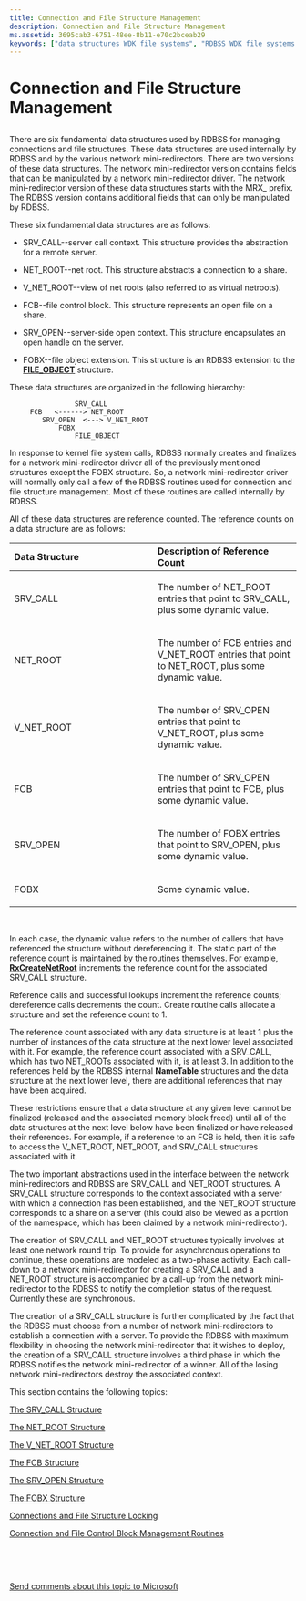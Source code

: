 ```yaml
---
title: Connection and File Structure Management
description: Connection and File Structure Management
ms.assetid: 3695cab3-6751-48ee-8b11-e70c2bceab29
keywords: ["data structures WDK file systems", "RDBSS WDK file systems , connection and file structures", "Redirected Drive Buffering Subsystem WDK file systems , connection and file structures", "connection structures WDK RDBSS", "file structures WDK RDBSS", "structures WDK RDBSS", "connection information WDK RDBSS"]
---
```


# Connection and File Structure Management


## <span id="ddk_connection_and_file_structure_management_if"></span><span id="DDK_CONNECTION_AND_FILE_STRUCTURE_MANAGEMENT_IF"></span>


There are six fundamental data structures used by RDBSS for managing connections and file structures. These data structures are used internally by RDBSS and by the various network mini-redirectors. There are two versions of these data structures. The network mini-redirector version contains fields that can be manipulated by a network mini-redirector driver. The network mini-redirector version of these data structures starts with the MRX\_ prefix. The RDBSS version contains additional fields that can only be manipulated by RDBSS.

These six fundamental data structures are as follows:

-   SRV\_CALL--server call context. This structure provides the abstraction for a remote server.

-   NET\_ROOT--net root. This structure abstracts a connection to a share.

-   V\_NET\_ROOT--view of net roots (also referred to as virtual netroots).

-   FCB--file control block. This structure represents an open file on a share.

-   SRV\_OPEN--server-side open context. This structure encapsulates an open handle on the server.

-   FOBX--file object extension. This structure is an RDBSS extension to the [**FILE\_OBJECT**](https://msdn.microsoft.com/library/windows/hardware/ff545834) structure.

These data structures are organized in the following hierarchy:

```
                SRV_CALL 
     FCB   <------> NET_ROOT
        SRV_OPEN  <---> V_NET_ROOT
            FOBX
                FILE_OBJECT
```

In response to kernel file system calls, RDBSS normally creates and finalizes for a network mini-redirector driver all of the previously mentioned structures except the FOBX structure. So, a network mini-redirector driver will normally only call a few of the RDBSS routines used for connection and file structure management. Most of these routines are called internally by RDBSS.

All of these data structures are reference counted. The reference counts on a data structure are as follows:

<table>
<colgroup>
<col width="50%" />
<col width="50%" />
</colgroup>
<thead>
<tr class="header">
<th align="left">Data Structure</th>
<th align="left">Description of Reference Count</th>
</tr>
</thead>
<tbody>
<tr class="odd">
<td align="left"><p>SRV_CALL</p></td>
<td align="left"><p>The number of NET_ROOT entries that point to SRV_CALL, plus some dynamic value.</p></td>
</tr>
<tr class="even">
<td align="left"><p>NET_ROOT</p></td>
<td align="left"><p>The number of FCB entries and V_NET_ROOT entries that point to NET_ROOT, plus some dynamic value.</p></td>
</tr>
<tr class="odd">
<td align="left"><p>V_NET_ROOT</p></td>
<td align="left"><p>The number of SRV_OPEN entries that point to V_NET_ROOT, plus some dynamic value.</p></td>
</tr>
<tr class="even">
<td align="left"><p>FCB</p></td>
<td align="left"><p>The number of SRV_OPEN entries that point to FCB, plus some dynamic value.</p></td>
</tr>
<tr class="odd">
<td align="left"><p>SRV_OPEN</p></td>
<td align="left"><p>The number of FOBX entries that point to SRV_OPEN, plus some dynamic value.</p></td>
</tr>
<tr class="even">
<td align="left"><p>FOBX</p></td>
<td align="left"><p>Some dynamic value.</p></td>
</tr>
</tbody>
</table>

 

In each case, the dynamic value refers to the number of callers that have referenced the structure without dereferencing it. The static part of the reference count is maintained by the routines themselves. For example, [**RxCreateNetRoot**](https://msdn.microsoft.com/library/windows/hardware/ff554366) increments the reference count for the associated SRV\_CALL structure.

Reference calls and successful lookups increment the reference counts; dereference calls decrements the count. Create routine calls allocate a structure and set the reference count to 1.

The reference count associated with any data structure is at least 1 plus the number of instances of the data structure at the next lower level associated with it. For example, the reference count associated with a SRV\_CALL, which has two NET\_ROOTs associated with it, is at least 3. In addition to the references held by the RDBSS internal **NameTable** structures and the data structure at the next lower level, there are additional references that may have been acquired.

These restrictions ensure that a data structure at any given level cannot be finalized (released and the associated memory block freed) until all of the data structures at the next level below have been finalized or have released their references. For example, if a reference to an FCB is held, then it is safe to access the V\_NET\_ROOT, NET\_ROOT, and SRV\_CALL structures associated with it.

The two important abstractions used in the interface between the network mini-redirectors and RDBSS are SRV\_CALL and NET\_ROOT structures. A SRV\_CALL structure corresponds to the context associated with a server with which a connection has been established, and the NET\_ROOT structure corresponds to a share on a server (this could also be viewed as a portion of the namespace, which has been claimed by a network mini-redirector).

The creation of SRV\_CALL and NET\_ROOT structures typically involves at least one network round trip. To provide for asynchronous operations to continue, these operations are modeled as a two-phase activity. Each call-down to a network mini-redirector for creating a SRV\_CALL and a NET\_ROOT structure is accompanied by a call-up from the network mini-redirector to the RDBSS to notify the completion status of the request. Currently these are synchronous.

The creation of a SRV\_CALL structure is further complicated by the fact that the RDBSS must choose from a number of network mini-redirectors to establish a connection with a server. To provide the RDBSS with maximum flexibility in choosing the network mini-redirector that it wishes to deploy, the creation of a SRV\_CALL structure involves a third phase in which the RDBSS notifies the network mini-redirector of a winner. All of the losing network mini-redirectors destroy the associated context.

This section contains the following topics:

[The SRV\_CALL Structure](the-srv-call-structure.md)

[The NET\_ROOT Structure](the-net-root-structure.md)

[The V\_NET\_ROOT Structure](the-v-net-root-structure.md)

[The FCB Structure](the-fcb-structure.md)

[The SRV\_OPEN Structure](the-srv-open-structure.md)

[The FOBX Structure](the-fobx-structure.md)

[Connections and File Structure Locking](connections-and-file-structure-locking.md)

[Connection and File Control Block Management Routines](connection-and-file-control-block-management-routines.md)

 

 

[Send comments about this topic to Microsoft](mailto:wsddocfb@microsoft.com?subject=Documentation%20feedback%20[ifsk\ifsk]:%20Connection%20and%20File%20Structure%20Management%20%20RELEASE:%20%285/9/2016%29&body=%0A%0APRIVACY%20STATEMENT%0A%0AWe%20use%20your%20feedback%20to%20improve%20the%20documentation.%20We%20don't%20use%20your%20email%20address%20for%20any%20other%20purpose,%20and%20we'll%20remove%20your%20email%20address%20from%20our%20system%20after%20the%20issue%20that%20you're%20reporting%20is%20fixed.%20While%20we're%20working%20to%20fix%20this%20issue,%20we%20might%20send%20you%20an%20email%20message%20to%20ask%20for%20more%20info.%20Later,%20we%20might%20also%20send%20you%20an%20email%20message%20to%20let%20you%20know%20that%20we've%20addressed%20your%20feedback.%0A%0AFor%20more%20info%20about%20Microsoft's%20privacy%20policy,%20see%20http://privacy.microsoft.com/default.aspx. "Send comments about this topic to Microsoft")




